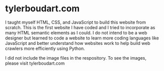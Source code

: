 # tylerboudart.com
I taught myself HTML, CSS, and JavaScript to build this website from scratch. This is the first website I have coded and I tried to incorporate as many HTML semantic elements as I could. I do not intend to be a web designer but learned to code a website to learn more coding languages like JavaScript and better understand how websites work to help build web crawlers more efficiently using Python.

I did not include the image files in the respository. To see the images, please visit tylerboudart.com

